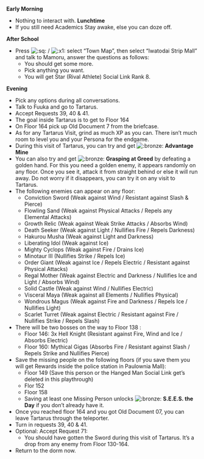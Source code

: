 **Early Morning**

- Nothing to interact with.
  **Lunchtime**
- If you still need Academics Stay awake, else you can doze off.

**After School**

- Press ![:sq:](/assets/square.png) / ![:x1:](/assets/x1.png) select “Town Map”, then select “Iwatodai Strip Mall” and talk to Mamoru, answer the questions as follows:
  - You should get some more.
  - Pick anything you want.
  - You will get Star (Rival Athlete) Social Link Rank 8.

**Evening**

- Pick any options during all conversations.
- Talk to Fuuka and go to Tartarus.
- Accept Requests 39, 40 & 41.
- The goal inside Tartarus is to get to Floor 164
- On Floor 164 pick up Old Document 7 from the briefcase.
- As for any Tartarus Visit, grind as much XP as you can. There isn’t much room to level you and your Persona for the endgame.
- During this visit of Tartarus, you can try and get ![:bronze:](/assets/bronze.png) **Advantage Mine**
- You can also try and get ![:bronze:](/assets/bronze.png) **Grasping at Greed** by defeating a golden hand. For this you need a golden enemy, it appears randomly on any floor. Once you see it, attack it from straight behind or else it will run away. Do not worry if it disappears, you can try it on any visit to Tartarus.
- The following enemies can appear on any floor:
  - Conviction Sword (Weak against Wind / Resistant against Slash & Pierce)
  - Flowling Sand (Weak against Physical Attacks / Repels any Elemental Attacks)
  - Growth Relic (Weak against Weak Strike Attacks / Absorbs Wind)
  - Death Seeker (Weak against Light / Nullifies Fire / Repels Darkness)
  - Hakurou Musha (Weak against Light and Darkness)
  - Liberating Idol (Weak against Ice)
  - Mighty Cyclops (Weak against Fire / Drains Ice)
  - Minotaur III (Nullifies Strike / Repels Ice)
  - Order Giant (Weak against Ice / Repels Electric / Resistant against Physical Attacks)
  - Regal Mother (Weak against Electric and Darkness / Nullifies Ice and Light / Absorbs Wind)
  - Solid Castle (Weak against Wind / Nullifies Electric)
  - Visceral Maya (Weak against all Elements / Nullifies Physical)
  - Wondrous Magus (Weak against Fire and Darkness / Repels Ice / Nullifies Light)
  - Scarlet Turret (Weak against Electric / Resistant against Fire / Nullifies Strike / Repels Slash)
- There will be two bosses on the way to Floor 138 :
  - Floor 146: 3x Hell Knight (Resistant against Fire, Wind and Ice / Absorbs Electric)
  - Floor 160: Mythical Gigas (Absorbs Fire / Resistant against Slash / Repels Strike and Nullifies Pierce)
- Save the missing people on the following floors (if you save them you will get Rewards inside the police station in Paulownia Mall):
  - Floor 149 (Save this person or the Hanged Man Social Link get’s deleted in this playthrough)
  - Flor 152
  - Floor 158
  - Saving at least one Missing Person unlocks ![:bronze:](/assets/bronze.png) **S.E.E.S. the Day** if you don’t already have it.
- Once you reached floor 164 and you got Old Document 07, you can leave Tartarus through the teleporter.
- Turn in requests 39, 40 & 41.
- Optional: Accept Request 71:
  - You should have gotten the Sword during this visit of Tartarus. It’s a drop from any enemy from Floor 130-164.
- Return to the dorm now.
